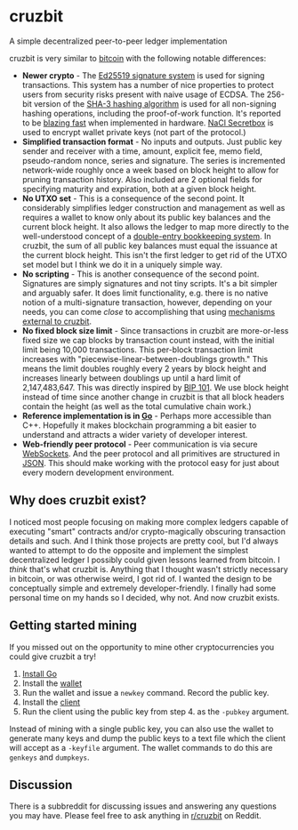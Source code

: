 # cruzbit
A simple decentralized peer-to-peer ledger implementation

cruzbit is very similar to [bitcoin](https://www.bitcoin.com/bitcoin.pdf) with the following notable differences:

* **Newer crypto** - The [Ed25519 signature system](https://ed25519.cr.yp.to/) is used for signing transactions. This system has a number of nice properties to protect users from security risks present with naive usage of ECDSA. The 256-bit version of the [SHA-3 hashing algorithm](https://en.wikipedia.org/wiki/SHA-3) is used for all non-signing hashing operations, including the proof-of-work function. It's reported to be 
[blazing fast](https://keccak.team/2017/is_sha3_slow.html) when implemented in hardware. [NaCl Secretbox](https://nacl.cr.yp.to/secretbox.html) is used to encrypt wallet private keys (not part of the protocol.)
* **Simplified transaction format** - No inputs and outputs. Just public key sender and receiver with a time, amount, explicit fee, memo field, pseudo-random nonce, series and signature. The series is incremented network-wide roughly once a week based on block height to allow for pruning transaction history. Also included are 2 optional fields for specifying maturity and expiration, both at a given block height.
* **No UTXO set** - This is a consequence of the second point. It considerably simplifies ledger construction and management as well as requires a wallet to know only about its public key balances and the current block height. It also allows the ledger to map more directly to the well-understood concept of a [double-entry bookkeeping system](https://en.wikipedia.org/wiki/Double-entry_bookkeeping_system). In cruzbit, the sum of all public key balances must equal the issuance at the current block height. This isn't the first ledger to get rid of the UTXO set model but I think we do it in a uniquely simple way.
* **No scripting** - This is another consequence of the second point. Signatures are simply signatures and not tiny scripts. It's a bit simpler and arguably safer. It does limit functionality, e.g. there is no native notion of a multi-signature transaction, however, depending on your needs, you can come _close_ to accomplishing that using [mechanisms external to cruzbit](https://en.wikipedia.org/wiki/Shamir%27s_Secret_Sharing).
* **No fixed block size limit** - Since transactions in cruzbit are more-or-less fixed size we cap blocks by transaction count instead, with the initial limit being 10,000 transactions. This per-block transaction limit increases with "piecewise-linear-between-doublings growth." This means the limit doubles roughly every 2 years by block height and increases linearly between doublings up until a hard limit of 2,147,483,647. This was directly inspired by [BIP 101](https://github.com/bitcoin/bips/blob/master/bip-0101.mediawiki). We use block height instead of time since another change in cruzbit is that all block headers contain the height (as well as the total cumulative chain work.)
* **Reference implementation is in [Go](https://golang.org/)** - Perhaps more accessible than C++. Hopefully it makes blockchain programming a bit easier to understand and attracts a wider variety of developer interest.
* **Web-friendly peer protocol** - Peer communication is via secure [WebSockets](https://developer.mozilla.org/en-US/docs/Web/API/WebSockets_API). And the peer protocol and all primitives are structured in [JSON](https://www.json.org/). This should make working with the protocol easy for just about every modern development environment.

## Why does cruzbit exist?

I noticed most people focusing on making more complex ledgers capable of executing "smart" contracts and/or crypto-magically obscuring transaction details and such. And I think those projects are pretty cool, but I'd always wanted to attempt to do the opposite and implement the simplest decentralized ledger I possibly could given lessons learned from bitcoin. I _think_ that's what cruzbit is. Anything that I thought wasn't strictly necessary in bitcoin, or was otherwise weird, I got rid of. I wanted the design to be conceptually simple and extremely developer-friendly. I finally had some personal time on my hands so I decided, why not. And now cruzbit exists.

## Getting started mining

If you missed out on the opportunity to mine other cryptocurrencies you could give cruzbit a try!

1. [Install Go](https://golang.org/doc/install)
2. Install the [wallet](https://github.com/cruzbit/cruzbit/tree/master/wallet)
3. Run the wallet and issue a `newkey` command. Record the public key.
4. Install the [client](https://github.com/cruzbit/cruzbit/tree/master/client)
5. Run the client using the public key from step 4. as the `-pubkey` argument.

Instead of mining with a single public key, you can also use the wallet to generate many keys and dump the public keys to a text file which the client will accept as a `-keyfile` argument. The wallet commands to do this are `genkeys` and `dumpkeys`.

## Discussion

There is a subbreddit for discussing issues and answering any questions you may have. Please feel free to ask anything in [r/cruzbit](https://www.reddit.com/r/cruzbit/) on Reddit.
